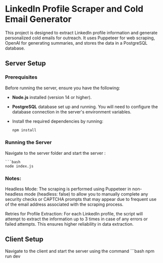 # LinkedIn Profile Scraper and Cold Email Generator

This project is designed to extract LinkedIn profile information and generate personalized cold emails for outreach. It uses Puppeteer for web scraping, OpenAI for generating summaries, and stores the data in a PostgreSQL database.

## Server Setup

### Prerequisites

Before running the server, ensure you have the following:

- **Node.js** installed (version 14 or higher).
- **PostgreSQL** database set up and running. You will need to configure the database connection in the server's environment variables.
- Install the required dependencies by running:

    ```bash
    npm install

### Running the Server
Navigate to the server folder and start the server :

    ```bash
    node index.js

### Notes:
Headless Mode: The scraping is performed using Puppeteer in non-headless mode (headless: false) to allow you to manually complete any security checks or CAPTCHA prompts that may appear due to frequent use of the email address associated with the scraping process.

Retries for Profile Extraction: For each LinkedIn profile, the script will attempt to extract the information up to 3 times in case of any errors or failed attempts. This ensures higher reliability in data extraction.

## Client Setup

Navigate to the client and start the server using the command
	```bash
	npm run dev


